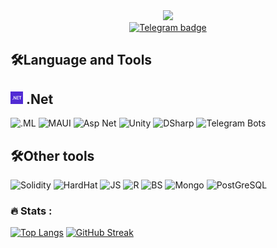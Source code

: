 
<div id="header" align="center">
  <img src="https://media4.giphy.com/media/scZPhLqaVOM1qG4lT9/giphy.gif?cid=ecf05e4717auiisim0950ln2v8b3274xvyx7jcng2ckxxyf8&rid=giphy.gif&ct=g" width="100"/>
  <div id="badges">
  <a href="https://t.me/viknsagit">
    <img src="https://img.shields.io/badge/-Telegram-090909?style=for-the-badge&logo=telegram" alt="Telegram badge"/>
  </a>
</div>
</div>

## :hammer_and_wrench:Language and Tools
## <img src="/img/.net.png" alt=".net image" style="height: 20px; width:20px;"/> .Net 
 
![.ML](https://img.shields.io/badge/-ML.Net-090909?style=for-the-badge&logo=dotnet)
![MAUI](https://img.shields.io/badge/-MAUI-090909?style=for-the-badge&logo=xamarin)
![Asp Net](https://img.shields.io/badge/-Asp_Net-090909?style=for-the-badge&logo=dotnet)
![Unity](https://img.shields.io/badge/-Unity-090909?style=for-the-badge&logo=Unity)
![DSharp](https://img.shields.io/badge/-DSharp-090909?style=for-the-badge&logo=Discord)
![Telegram Bots](https://img.shields.io/badge/-Telegram_Bots-090909?style=for-the-badge&logo=Telegram)

## :hammer_and_wrench:Other tools
![Solidity](https://img.shields.io/badge/-Solidity-090909?style=for-the-badge&logo=Solidity)
![HardHat](https://img.shields.io/badge/-HardHat-090909?style=for-the-badge&logo=redhat)
![JS](https://img.shields.io/badge/-JavaScript-090909?style=for-the-badge&logo=JavaScript)
![R](https://img.shields.io/badge/-React-090909?style=for-the-badge&logo=React)
![BS](https://img.shields.io/badge/-Bootstrap-090909?style=for-the-badge&logo=Bootstrap)
![Mongo](https://img.shields.io/badge/-MongoDB-090909?style=for-the-badge&logo=MongoDB)
![PostGreSQL](https://img.shields.io/badge/-PostGreSQL-090909?style=for-the-badge&logo=PostGreSQL)

### :fire: Stats :
[![Top Langs](https://github-readme-stats.vercel.app/api/top-langs/?username=viknsagit&langs_count=6&layout=compact&theme=vision-friendly-dark)](https://github.com/anuraghazra/github-readme-stats)
[![GitHub Streak](http://github-readme-streak-stats.herokuapp.com?user=viknsagit&theme=dark&background=000000)](https://git.io/streak-stats)




